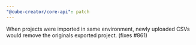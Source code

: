 ```yaml
---
"@cube-creator/core-api": patch
---
```


When projects were imported in same environment, newly uploaded CSVs would remove the originals exported project. (fixes #861)

